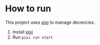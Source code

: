 # How to run

This project uses [pixi](https://pixi.sh/) to manage decencies.

1. Install [pixi](https://pixi.sh/)
2. Run `pixi run start`
